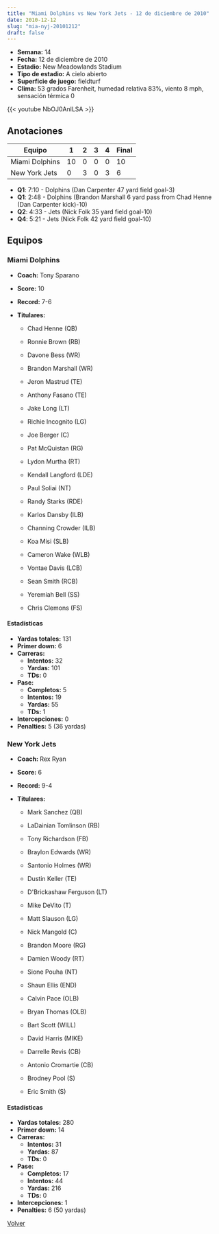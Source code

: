```yaml
---
title: "Miami Dolphins vs New York Jets - 12 de diciembre de 2010"
date: 2010-12-12
slug: "mia-nyj-20101212"
draft: false
---
```


- **Semana:** 14
- **Fecha:** 12 de diciembre de 2010
- **Estadio:** New Meadowlands Stadium
- **Tipo de estadio:** A cielo abierto
- **Superficie de juego:** fieldturf
- **Clima:** 53 grados Farenheit, humedad relativa 83%, viento 8 mph, sensación térmica 0


{{< youtube NbOJ0AnlLSA >}}


## Anotaciones
| Equipo | 1 | 2 | 3 | 4 | Final |
|--------|---|---|---|---|-------|
| Miami Dolphins  | 10 | 0 | 0 | 0  | 10 |
| New York Jets  | 0 | 3 | 0 | 3  | 6 |
- **Q1**: 7:10 - Dolphins (Dan Carpenter 47 yard field goal-3)
- **Q1**: 2:48 - Dolphins (Brandon Marshall 6 yard pass from Chad Henne (Dan Carpenter kick)-10)
- **Q2**: 4:33 - Jets (Nick Folk 35 yard field goal-10)
- **Q4**: 5:21 - Jets (Nick Folk 42 yard field goal-10)


## Equipos


### Miami Dolphins
* **Coach:** Tony Sparano
* **Score:** 10
* **Record:** 7-6
* **Titulares:** 

  * Chad Henne (QB) 

  * Ronnie Brown (RB) 

  * Davone Bess (WR) 

  * Brandon Marshall (WR) 

  * Jeron Mastrud (TE) 

  * Anthony Fasano (TE) 

  * Jake Long (LT) 

  * Richie Incognito (LG) 

  * Joe Berger (C) 

  * Pat McQuistan (RG) 

  * Lydon Murtha (RT) 

  * Kendall Langford (LDE) 

  * Paul Soliai (NT) 

  * Randy Starks (RDE) 

  * Karlos Dansby (ILB) 

  * Channing Crowder (ILB) 

  * Koa Misi (SLB) 

  * Cameron Wake (WLB) 

  * Vontae Davis (LCB) 

  * Sean Smith (RCB) 

  * Yeremiah Bell (SS) 

  * Chris Clemons (FS) 

#### Estadísticas
* **Yardas totales:** 131
* **Primer down:** 6
* **Carreras:**
  * **Intentos:** 32
  * **Yardas:** 101
  * **TDs:** 0
* **Pase:**
  * **Completos:** 5
  * **Intentos:** 19
  * **Yardas:** 55
  * **TDs:** 1
* **Intercepciones:** 0
* **Penalties:** 5 (36 yardas)

### New York Jets
* **Coach:** Rex Ryan
* **Score:** 6
* **Record:** 9-4
* **Titulares:** 

  * Mark Sanchez (QB) 

  * LaDainian Tomlinson (RB) 

  * Tony Richardson (FB) 

  * Braylon Edwards (WR) 

  * Santonio Holmes (WR) 

  * Dustin Keller (TE) 

  * D'Brickashaw Ferguson (LT) 

  * Mike DeVito (T) 

  * Matt Slauson (LG) 

  * Nick Mangold (C) 

  * Brandon Moore (RG) 

  * Damien Woody (RT) 

  * Sione Pouha (NT) 

  * Shaun Ellis (END) 

  * Calvin Pace (OLB) 

  * Bryan Thomas (OLB) 

  * Bart Scott (WILL) 

  * David Harris (MIKE) 

  * Darrelle Revis (CB) 

  * Antonio Cromartie (CB) 

  * Brodney Pool (S) 

  * Eric Smith (S) 

#### Estadísticas
* **Yardas totales:** 280
* **Primer down:** 14
* **Carreras:**
  * **Intentos:** 31
  * **Yardas:** 87
  * **TDs:** 0
* **Pase:**
  * **Completos:** 17
  * **Intentos:** 44
  * **Yardas:** 216
  * **TDs:** 0
* **Intercepciones:** 1
* **Penalties:** 6 (50 yardas)


[Volver](/historia/2010)
